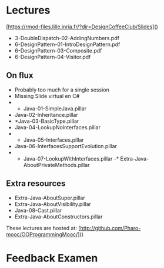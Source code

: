# Lectures

[https://rmod-files.lille.inria.fr/?dir=DesignCoffeeClub/Slides]()


- 3-DoubleDispatch-02-AddingNumbers.pdf
- 6-DesignPattern-01-IntroDesignPattern.pdf
- 6-DesignPattern-03-Composite.pdf
- 6-DesignPattern-04-Visitor.pdf

## On flux
- Probably too much for a single session 
- Missing Slide virtual en C# 
- * Java-01-SimpleJava.pillar
- Java-02-Inheritance.pillar
- *Java-03-BasicType.pillar
- Java-04-LookupNoInterfaces.pillar
- * Java-05-Interfaces.pillar
- Java-06-InterfacesSupportEvolution.pillar
- * Java-07-LookupWithInterfaces.pillar
 -* Extra-Java-AboutPrivateMethods.pillar

## Extra resources
- Extra-Java-AboutSuper.pillar
- Extra-Java-AboutVisibility.pillar
- Java-08-Cast.pillar
- Extra-Java-AboutConstructors.pillar


These lectures are hosted at: 
	[http://github.com/Pharo-mooc/OOProgrammingMooc/]()

# Feedback Examen	
